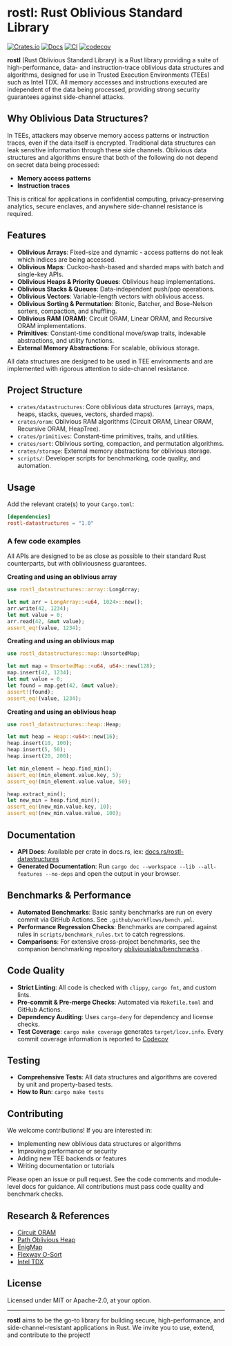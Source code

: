 # rostl: Rust Oblivious Standard Library

[![Crates.io](https://img.shields.io/crates/v/rostl-datastructures.svg)](https://crates.io/crates/rostl-datastructures)
[![Docs](https://docs.rs/rostl-datastructures/badge.svg)](https://docs.rs/rostl-datastructures)
[![CI](https://github.com/obliviouslabs/rostl/actions/workflows/unit.yml/badge.svg)](https://github.com/obliviouslabs/rostl/actions/workflows/unit.yml)
[![codecov](https://codecov.io/gh/obliviouslabs/rostl/graph/badge.svg?token=P4O03Z6M5X)](https://codecov.io/gh/obliviouslabs/rostl)

**rostl** (Rust Oblivious Standard Library) is a Rust library providing a suite of high-performance, data- and instruction-trace oblivious data structures and algorithms, designed for use in Trusted Execution Environments (TEEs) such as Intel TDX. All memory accesses and instructions executed are independent of the data being processed, providing strong security guarantees against side-channel attacks.

## Why Oblivious Data Structures?

In TEEs, attackers may observe memory access patterns or instruction traces, even if the data itself is encrypted. Traditional data structures can leak sensitive information through these side channels. Oblivious data structures and algorithms ensure that both of the following do not depend on secret data being processed:

- **Memory access patterns** 
- **Instruction traces** 

This is critical for applications in confidential computing, privacy-preserving analytics, secure enclaves, and anywhere side-channel resistance is required.

## Features

- **Oblivious Arrays**: Fixed-size and dynamic - access patterns do not leak which indices are being accessed.
- **Oblivious Maps**: Cuckoo-hash-based and sharded maps with batch and single-key APIs.
- **Oblivious Heaps & Priority Queues**: Oblivious heap implementations.
- **Oblivious Stacks & Queues**: Data-independent push/pop operations.
- **Oblivious Vectors**: Variable-length vectors with oblivious access.
- **Oblivious Sorting & Permutation**: Bitonic, Batcher, and Bose-Nelson sorters, compaction, and shuffling.
- **Oblivious RAM (ORAM)**: Circuit ORAM, Linear ORAM, and Recursive ORAM implementations.
- **Primitives**: Constant-time conditional move/swap traits, indexable abstractions, and utility functions.
- **External Memory Abstractions**: For scalable, oblivious storage.

All data structures are designed to be used in TEE environments and are implemented with rigorous attention to side-channel resistance.

## Project Structure

- `crates/datastructures`: Core oblivious data structures (arrays, maps, heaps, stacks, queues, vectors, sharded maps).
- `crates/oram`: Oblivious RAM algorithms (Circuit ORAM, Linear ORAM, Recursive ORAM, HeapTree).
- `crates/primitives`: Constant-time primitives, traits, and utilities.
- `crates/sort`: Oblivious sorting, compaction, and permutation algorithms.
- `crates/storage`: External memory abstractions for oblivious storage.
- `scripts/`: Developer scripts for benchmarking, code quality, and automation.

## Usage

Add the relevant crate(s) to your `Cargo.toml`:

```toml
[dependencies]
rostl-datastructures = "1.0"
```

### A few code examples

All APIs are designed to be as close as possible to their standard Rust counterparts, but with obliviousness guarantees.

**Creating and using an oblivious array**

```rust
use rostl_datastructures::array::LongArray;

let mut arr = LongArray::<u64, 1024>::new();
arr.write(42, 1234);
let mut value = 0;
arr.read(42, &mut value);
assert_eq!(value, 1234);
```

**Creating and using an oblivious map**

```rust
use rostl_datastructures::map::UnsortedMap;

let mut map = UnsortedMap::<u64, u64>::new(128);
map.insert(42, 1234);
let mut value = 0;
let found = map.get(42, &mut value);
assert!(found);
assert_eq!(value, 1234);
```

**Creating and using an oblivious heap**

```rust
use rostl_datastructures::heap::Heap;

let mut heap = Heap::<u64>::new(16);
heap.insert(10, 100);
heap.insert(5, 50);
heap.insert(20, 200);

let min_element = heap.find_min();
assert_eq!(min_element.value.key, 5);
assert_eq!(min_element.value.value, 50);

heap.extract_min();
let new_min = heap.find_min();
assert_eq!(new_min.value.key, 10);
assert_eq!(new_min.value.value, 100);
```



## Documentation

- **API Docs**: Available per crate in docs.rs, iex: [docs.rs/rostl-datastructures](https://docs.rs/rostl-datastructures)
- **Generated Documentation**: Run `cargo doc --workspace --lib --all-features --no-deps` and open the output in your browser.

## Benchmarks & Performance

- **Automated Benchmarks**: Basic sanity benchmarks are run on every commit via GitHub Actions. See `.github/workflows/bench.yml`.
- **Performance Regression Checks**: Benchmarks are compared against rules in `scripts/benchmark_rules.txt` to catch regressions.
- **Comparisons**: For extensive cross-project benchmarks, see the companion benchmarking repository [obliviouslabs/benchmarks](https://github.com/obliviouslabs/benchmarks) .

## Code Quality

- **Strict Linting**: All code is checked with `clippy`, `cargo fmt`, and custom lints.
- **Pre-commit & Pre-merge Checks**: Automated via `Makefile.toml` and GitHub Actions.
- **Dependency Auditing**: Uses `cargo-deny` for dependency and license checks.
- **Test Coverage**: `cargo make coverage` generates `target/lcov.info`. Every commit coverage information is reported to [Codecov](https://codecov.io/gh/obliviouslabs/rostl)

## Testing

- **Comprehensive Tests**: All data structures and algorithms are covered by unit and property-based tests.
- **How to Run**: `cargo make tests`

## Contributing

We welcome contributions! If you are interested in:

- Implementing new oblivious data structures or algorithms
- Improving performance or security
- Adding new TEE backends or features
- Writing documentation or tutorials

Please open an issue or pull request. See the code comments and module-level docs for guidance. All contributions must pass code quality and benchmark checks.

## Research & References
- [Circuit ORAM](https://eprint.iacr.org/2014/672.pdf)
- [Path Oblivious Heap](https://eprint.iacr.org/2019/274)
- [EnigMap](https://eprint.iacr.org/2022/1083)
- [Flexway O-Sort](https://eprint.iacr.org/2023/1258.pdf)
- [Intel TDX](https://www.intel.com/content/www/us/en/architecture-and-technology/tdx.html)

## License

Licensed under MIT or Apache-2.0, at your option.

---

**rostl** aims to be the go-to library for building secure, high-performance, and side-channel-resistant applications in Rust. We invite you to use, extend, and contribute to the project!
